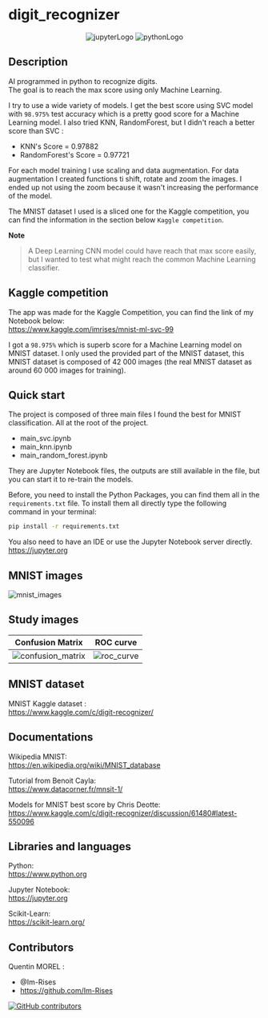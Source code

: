 # digit_recognizer

<p align="center">
    <img src="https://img.shields.io/badge/Made%20with-Jupyter-orange?style=for-the-badge&logo=Jupyter" alt="jupyterLogo">
    <img src="https://img.shields.io/badge/Python-3776AB?style=for-the-badge&logo=python&logoColor=white" alt="pythonLogo">
</p>

## Description

AI programmed in python to recognize digits.  
The goal is to reach the max score using only Machine Learning.

I try to use a wide variety of models. I get the best score using SVC model with `98.975%` test accuracy which is a
pretty good score for a Machine Learning model.
I also tried KNN, RandomForest, but I didn't reach a better score than SVC :

- KNN's Score = 0.97882
- RandomForest's Score = 0.97721

For each model training I use scaling and data augmentation. For data augmentation I created functions ti shift, rotate
and zoom the images.
I ended up not using the zoom because it wasn't increasing the performance of the model.

The MNIST dataset I used is a sliced one for the Kaggle competition, you can find the information in the section
below `Kaggle competition`.

**Note**
> A Deep Learning CNN model could have reach that max score easily, but I wanted to test what might reach the common
> Machine Learning classifier.

## Kaggle competition

The app was made for the Kaggle Competition, you can find the link of my Notebook below:  
<https://www.kaggle.com/imrises/mnist-ml-svc-99>

I got a `98.975%` which is superb score for a Machine Learning model on MNIST dataset. I only used the provided
part of the MNIST dataset, this MNIST dataset is composed of 42 000 images (the real MNIST dataset as around 60 000
images for training).

## Quick start

The project is composed of three main files I found the best for MNIST classification. All at the root of the project.

- main_svc.ipynb
- main_knn.ipynb
- main_random_forest.ipynb

They are Jupyter Notebook files, the outputs are still available in the file, but you can start it to re-train the
models.

Before, you need to install the Python Packages, you can find them all in the `requirements.txt` file. To install them
all directly type the following command in your terminal:

```bash
pip install -r requirements.txt
```

You also need to have an IDE or use the Jupyter Notebook server directly.  
<https://jupyter.org>

## MNIST images

![mnist_images](https://user-images.githubusercontent.com/59691442/175500317-960a195c-6b82-4538-bb8a-ebad84504e76.png)

<!--
| MNIST | MNIST |
|------------------|-----------|
|![mnist_images](https://user-images.githubusercontent.com/59691442/175499175-62fb55f9-1fb6-4615-840f-3701c1aa2cdf.png)|![mnsit_images](https://user-images.githubusercontent.com/59691442/175499704-5920ab92-633a-41a6-9f34-8f67b9cbd57b.png)|
-->

## Study images

| Confusion Matrix | ROC curve|
|---|---|
| ![confusion_matrix](https://user-images.githubusercontent.com/59691442/175617912-72551a00-7f05-4967-adfc-a96d9924a40e.png) | ![roc_curve](https://user-images.githubusercontent.com/59691442/175617938-ff23dfb9-aa45-4de5-8d79-9c9b54d1cde2.png) |

## MNIST dataset

MNIST Kaggle dataset :  
<https://www.kaggle.com/c/digit-recognizer/>

## Documentations

Wikipedia MNIST:  
<https://en.wikipedia.org/wiki/MNIST_database>

Tutorial from Benoit Cayla:  
<https://www.datacorner.fr/mnsit-1/>

Models for MNIST best score by Chris Deotte:  
<https://www.kaggle.com/c/digit-recognizer/discussion/61480#latest-550096>

## Libraries and languages

Python:  
<https://www.python.org>

Jupyter Notebook:  
<https://jupyter.org>

Scikit-Learn:  
<https://scikit-learn.org/>

## Contributors

Quentin MOREL :

- @Im-Rises
- <https://github.com/Im-Rises>

[![GitHub contributors](https://contrib.rocks/image?repo=Im-Rises/page_rank)](https://github.com/Im-Rises/page_rank/graphs/contributors)

<!--
I try to use a wide variety of models. I get the best score using SVC model from sklearn. I also tried KNN,
RandomForest, SGD, DecisionTreeClassifier. I also tried ensemble learning with VotingClassifier and a Stacked Model which I get a score close to
the SVC model.
-->

<!--
Classifier:
- KNeighborsClassifier
- svm.svc
- RandomForestClassifier
- DecisionTreeClassifier
- SGDClassifier

Ensemble Learning:
- VotingClassifier
- StackingClassifier
-->
